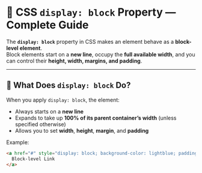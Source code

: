 # 🧱 CSS `display: block` Property — Complete Guide

The **`display: block`** property in CSS makes an element behave as a **block-level element**.  
Block elements start on a **new line**, occupy the **full available width**, and you can control their **height, width, margins, and padding**.

---

## 🧠 What Does `display: block` Do?

When you apply `display: block`, the element:
- Always starts on a **new line**  
- Expands to take up **100% of its parent container’s width** (unless specified otherwise)
- Allows you to set **width**, **height**, **margin**, and **padding**

Example:
```html
<a href="#" style="display: block; background-color: lightblue; padding: 10px;">
  Block-level Link
</a>
